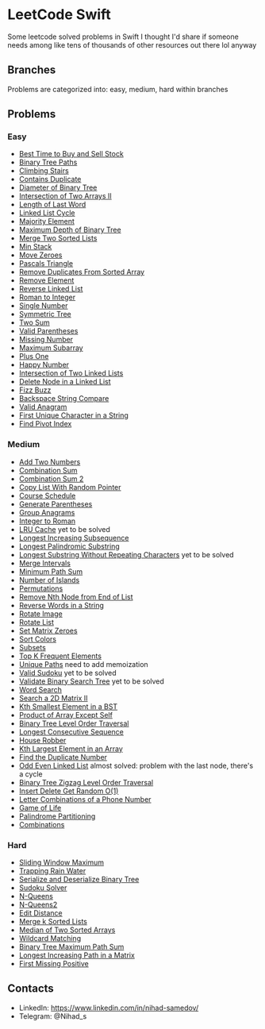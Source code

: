 # LeetCode Swift
Some leetcode solved problems in Swift I thought I'd share if someone needs among like tens of thousands of other resources out there lol anyway

## Branches
Problems are categorized into: easy, medium, hard within branches

## Problems
### Easy
* [Best Time to Buy and Sell Stock](https://github.com/N-ihad/LeetCode-Swift/tree/easy/BestTimeToBuyAndSellStock)
* [Binary Tree Paths](https://github.com/N-ihad/LeetCode-Swift/tree/easy/BinaryTreePaths)
* [Climbing Stairs](https://github.com/N-ihad/LeetCode-Swift/tree/easy/ClimbingStairs)
* [Contains Duplicate](https://github.com/N-ihad/LeetCode-Swift/tree/easy/ContainsDuplicate)
* [Diameter of Binary Tree](https://github.com/N-ihad/LeetCode-Swift/tree/easy/DiameterOfBinaryTree)
* [Intersection of Two Arrays II](https://github.com/N-ihad/LeetCode-Swift/tree/easy/IntersectionOfTwoArraysII)
* [Length of Last Word](https://github.com/N-ihad/LeetCode-Swift/tree/easy/LengthOfLastWord)
* [Linked List Cycle](https://github.com/N-ihad/LeetCode-Swift/tree/easy/LinkedListCycle)
* [Majority Element](https://github.com/N-ihad/LeetCode-Swift/tree/easy/MajorityElement)
* [Maximum Depth of Binary Tree](https://github.com/N-ihad/LeetCode-Swift/tree/easy/MaximumDepthOfBinaryTree)
* [Merge Two Sorted Lists](https://github.com/N-ihad/LeetCode-Swift/tree/easy/MergeTwoSortedLists)
* [Min Stack](https://github.com/N-ihad/LeetCode-Swift/tree/easy/MinStack)
* [Move Zeroes](https://github.com/N-ihad/LeetCode-Swift/tree/easy/MoveZeroes)
* [Pascals Triangle](https://github.com/N-ihad/LeetCode-Swift/tree/easy/PascalsTriangle)
* [Remove Duplicates From Sorted Array](https://github.com/N-ihad/LeetCode-Swift/tree/easy/RemoveDuplicatesFromSortedArray)
* [Remove Element](https://github.com/N-ihad/LeetCode-Swift/tree/easy/RemoveElement)
* [Reverse Linked List](https://github.com/N-ihad/LeetCode-Swift/tree/easy/ReverseLinkedList)
* [Roman to Integer](https://github.com/N-ihad/LeetCode-Swift/tree/easy/RomanToInteger)
* [Single Number](https://github.com/N-ihad/LeetCode-Swift/tree/easy/SingleNumber)
* [Symmetric Tree](https://github.com/N-ihad/LeetCode-Swift/tree/easy/SymmetricTree)
* [Two Sum](https://github.com/N-ihad/LeetCode-Swift/tree/easy/TwoSum)
* [Valid Parentheses](https://github.com/N-ihad/LeetCode-Swift/tree/easy/ValidParentheses)
* [Missing Number](https://github.com/N-ihad/LeetCode-Swift/tree/easy/MissingNumber)
* [Maximum Subarray](https://github.com/N-ihad/LeetCode-Swift/tree/easy/MaximumSubarray)
* [Plus One](https://github.com/N-ihad/LeetCode-Swift/tree/easy/PlusOne)
* [Happy Number](https://github.com/N-ihad/LeetCode-Swift/tree/easy/HappyNumber)
* [Intersection of Two Linked Lists](https://github.com/N-ihad/LeetCode-Swift/tree/easy/IntersectionOfTwoLinkedLists)
* [Delete Node in a Linked List](https://github.com/N-ihad/LeetCode-Swift/tree/easy/DeleteNodeInALinkedList)
* [Fizz Buzz](https://github.com/N-ihad/LeetCode-Swift/tree/easy/FizzBuzz)
* [Backspace String Compare](https://github.com/N-ihad/LeetCode-Swift/tree/easy/BackspaceStringCompare)
* [Valid Anagram](https://github.com/N-ihad/LeetCode-Swift/tree/easy/ValidAnagram)
* [First Unique Character in a String](https://github.com/N-ihad/LeetCode-Swift/tree/easy/FirstUniqueCharacterInAString)
* [Find Pivot Index](https://github.com/N-ihad/LeetCode-Swift/tree/easy/FindPivotIndex)

### Medium
* [Add Two Numbers](https://github.com/N-ihad/LeetCode-Swift/tree/medium/AddTwoNumbers)
* [Combination Sum](https://github.com/N-ihad/LeetCode-Swift/tree/medium/CombinationSum)
* [Combination Sum 2](https://github.com/N-ihad/LeetCode-Swift/tree/medium/CombinationSum2)
* [Copy List With Random Pointer](https://github.com/N-ihad/LeetCode-Swift/tree/medium/CopyListWithRandomPointer)
* [Course Schedule](https://github.com/N-ihad/LeetCode-Swift/tree/medium/CourseSchedule)
* [Generate Parentheses](https://github.com/N-ihad/LeetCode-Swift/tree/medium/GenerateParentheses)
* [Group Anagrams](https://github.com/N-ihad/LeetCode-Swift/tree/medium/GroupAnagrams)
* [Integer to Roman](https://github.com/N-ihad/LeetCode-Swift/tree/medium/IntegerToRoman)
* [LRU Cache](https://github.com/N-ihad/LeetCode-Swift/tree/medium/LRUCache) yet to be solved
* [Longest Increasing Subsequence](https://github.com/N-ihad/LeetCode-Swift/tree/medium/LongestIncreasingSubsequence)
* [Longest Palindromic Substring](https://github.com/N-ihad/LeetCode-Swift/tree/medium/LongestPalindromicSubstring)
* [Longest Substring Without Repeating Characters](https://github.com/N-ihad/LeetCode-Swift/tree/medium/LongestSubstringWithoutRepeatingCharacters) yet to be solved
* [Merge Intervals](https://github.com/N-ihad/LeetCode-Swift/tree/medium/MergeIntervals)
* [Minimum Path Sum](https://github.com/N-ihad/LeetCode-Swift/tree/medium/MinimumPathSum)
* [Number of Islands](https://github.com/N-ihad/LeetCode-Swift/tree/medium/NumberOfIslands)
* [Permutations](https://github.com/N-ihad/LeetCode-Swift/tree/medium/Permutations)
* [Remove Nth Node from End of List](https://github.com/N-ihad/LeetCode-Swift/tree/medium/RemoveNthNodeFromEndOfList)
* [Reverse Words in a String](https://github.com/N-ihad/LeetCode-Swift/tree/medium/ReverseWordsInAString)
* [Rotate Image](https://github.com/N-ihad/LeetCode-Swift/tree/medium/RotateImage)
* [Rotate List](https://github.com/N-ihad/LeetCode-Swift/tree/medium/RotateList)
* [Set Matrix Zeroes](https://github.com/N-ihad/LeetCode-Swift/tree/medium/SetMatrixZeroes)
* [Sort Colors](https://github.com/N-ihad/LeetCode-Swift/tree/medium/SortColors)
* [Subsets](https://github.com/N-ihad/LeetCode-Swift/tree/medium/Subsets)
* [Top K Frequent Elements](https://github.com/N-ihad/LeetCode-Swift/tree/medium/TopKFrequentElements)
* [Unique Paths](https://github.com/N-ihad/LeetCode-Swift/tree/medium/UniquePaths) need to add memoization
* [Valid Sudoku](https://github.com/N-ihad/LeetCode-Swift/tree/medium/ValidSudoku) yet to be solved
* [Validate Binary Search Tree](https://github.com/N-ihad/LeetCode-Swift/tree/medium/ValidateBinarySearchTree) yet to be solved
* [Word Search](https://github.com/N-ihad/LeetCode-Swift/tree/medium/WordSearch)
* [Search a 2D Matrix II](https://github.com/N-ihad/LeetCode-Swift/tree/medium/SearchA2DMatrixII)
* [Kth Smallest Element in a BST](https://github.com/N-ihad/LeetCode-Swift/tree/medium/KthSmallestElementInABST)
* [Product of Array Except Self](https://github.com/N-ihad/LeetCode-Swift/tree/medium/ProductOfArrayExceptSelf)
* [Binary Tree Level Order Traversal](https://github.com/N-ihad/LeetCode-Swift/tree/medium/BinaryTreeLevelOrderTraversal)
* [Longest Consecutive Sequence](https://github.com/N-ihad/LeetCode-Swift/tree/medium/LongestConsecutiveSequence)
* [House Robber](https://github.com/N-ihad/LeetCode-Swift/tree/medium/HouseRobber)
* [Kth Largest Element in an Array](https://github.com/N-ihad/LeetCode-Swift/tree/medium/KthLargestElementInAnArray)
* [Find the Duplicate Number](https://github.com/N-ihad/LeetCode-Swift/tree/medium/FindTheDuplicateNumber)
* [Odd Even Linked List](https://github.com/N-ihad/LeetCode-Swift/tree/medium/OddEvenLinkedList) almost solved: problem with the last node, there's a cycle
* [Binary Tree Zigzag Level Order Traversal](https://github.com/N-ihad/LeetCode-Swift/tree/medium/BinaryTreeZigzagLevelOrderTraversal)
* [Insert Delete Get Random O(1)](https://github.com/N-ihad/LeetCode-Swift/tree/medium/InsertDeleteGetRandomO(1))
* [Letter Combinations of a Phone Number](https://github.com/N-ihad/LeetCode-Swift/tree/medium/LetterCombinationsOfAPhoneNumber)
* [Game of Life](https://github.com/N-ihad/LeetCode-Swift/tree/medium/GameOfLife)
* [Palindrome Partitioning](https://github.com/N-ihad/LeetCode-Swift/tree/medium/PalindromePartitioning)
* [Combinations](https://github.com/N-ihad/LeetCode-Swift/tree/medium/Combinations)

### Hard
* [Sliding Window Maximum](https://github.com/N-ihad/LeetCode-Swift/tree/hard/SlidingWindowMaximum)
* [Trapping Rain Water](https://github.com/N-ihad/LeetCode-Swift/tree/hard/TrappingRainWater)
* [Serialize and Deserialize Binary Tree](https://github.com/N-ihad/LeetCode-Swift/tree/hard/SerializeAndDeserializeBinaryTree)
* [Sudoku Solver](https://github.com/N-ihad/LeetCode-Swift/tree/hard/SudokuSolver)
* [N-Queens](https://github.com/N-ihad/LeetCode-Swift/tree/hard/N-Queens)
* [N-Queens2](https://github.com/N-ihad/LeetCode-Swift/tree/hard/N-Queens2)
* [Edit Distance](https://github.com/N-ihad/LeetCode-Swift/tree/hard/EditDistance)
* [Merge k Sorted Lists](https://github.com/N-ihad/LeetCode-Swift/tree/hard/Merge-k-SortedLists)
* [Median of Two Sorted Arrays](https://github.com/N-ihad/LeetCode-Swift/tree/hard/MedianOfTwoSortedArrays)
* [Wildcard Matching](https://github.com/N-ihad/LeetCode-Swift/tree/hard/WildcardMatching)
* [Binary Tree Maximum Path Sum](https://github.com/N-ihad/LeetCode-Swift/tree/hard/BinaryTreeMaximumPathSum)
* [Longest Increasing Path in a Matrix](https://github.com/N-ihad/LeetCode-Swift/tree/hard/LongestIncreasingPathInAMatrix)
* [First Missing Positive](https://github.com/N-ihad/LeetCode-Swift/tree/hard/FirstMissingPositive)

## Contacts
* LinkedIn: https://www.linkedin.com/in/nihad-samedov/
* Telegram: @Nihad_s
